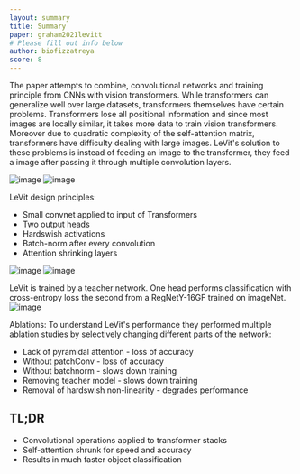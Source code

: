 ```yaml
---
layout: summary
title: Summary
paper: graham2021levitt
# Please fill out info below
author: biofizzatreya
score: 8
---
```


The paper attempts to combine, convolutional networks and training principle from CNNs with vision transformers. While transformers can generalize well over large datasets, transformers themselves have certain problems. Transformers lose all positional information and since most images are locally similar, it takes more data to train vision transformers. Moreover due to quadratic complexity of the self-attention matrix, transformers have difficulty dealing with large images. LeVit's solution to these problems is instead of feeding an image to the transformer, they feed a image after passing it through multiple convolution layers.

![image](https://user-images.githubusercontent.com/13065170/136635751-c21a6e5d-c6ce-4813-bda9-4f3ef884e265.png)
![image](https://user-images.githubusercontent.com/13065170/136635765-4209a6b7-7e90-436c-a96f-2cb958586416.png)

LeVit design principles:
* Small convnet applied to input of Transformers
* Two output heads
* Hardswish activations
* Batch-norm after every convolution
* Attention shrinking layers

![image](https://user-images.githubusercontent.com/13065170/136635772-1c66741e-e1f9-4927-af8c-df03e3d3ad3b.png)
![image](https://user-images.githubusercontent.com/13065170/136635778-6ab9bdbe-7889-4779-b60a-204815006999.png)

LeVit is trained by a teacher network. One head performs classification with cross-entropy loss the second from a  RegNetY-16GF trained on imageNet.
![image](https://user-images.githubusercontent.com/13065170/136635784-094d7434-e487-40a4-b3fa-a14a7eb44a4e.png)

Ablations:
To understand LeVit's performance they performed multiple ablation studies by selectively changing different parts of the network:
* Lack of pyramidal attention - loss of accuracy
* Without patchConv - loss of accuracy
* Without batchnorm - slows down training
* Removing teacher model - slows down training
* Removal of hardswish non-linearity - degrades performance

## TL;DR
* Convolutional operations applied to transformer stacks
* Self-attention shrunk for speed and accuracy
* Results in much faster object classification 
